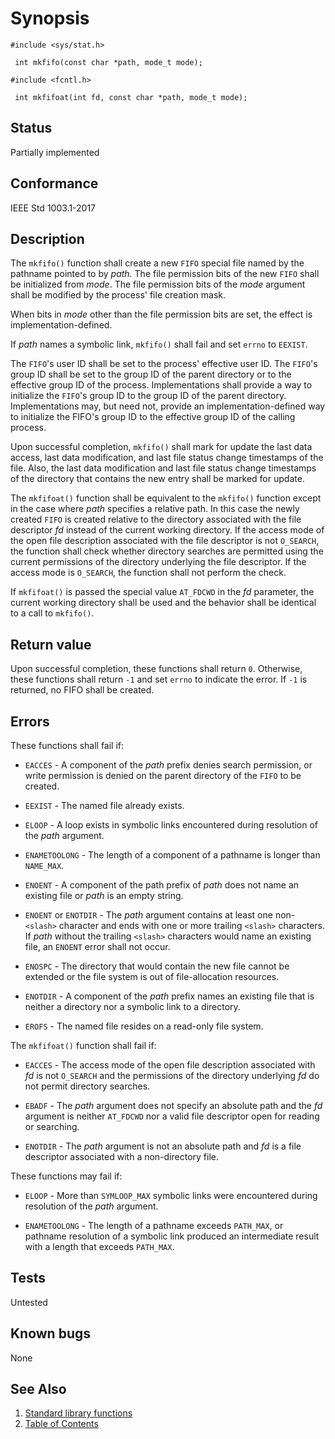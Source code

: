 # Synopsis 
`#include <sys/stat.h>`</br>

` int mkfifo(const char *path, mode_t mode);`</br>

`#include <fcntl.h>`</br>

` int mkfifoat(int fd, const char *path, mode_t mode);`</br>

## Status
Partially implemented
## Conformance
IEEE Std 1003.1-2017
## Description


The `mkfifo()` function shall create a new `FIFO` special file named by the pathname pointed to by _path_. The file
permission bits of the new `FIFO` shall be initialized from _mode_. The file permission bits of the _mode_ argument shall
be modified by the process' file creation mask.

When bits in _mode_ other than the file permission bits are set, the effect is implementation-defined.

If _path_ names a symbolic link, `mkfifo()` shall fail and set `errno` to `EEXIST`.

The `FIFO`'s user ID shall be set to the process' effective user ID. The `FIFO`'s group ID shall be set to the group ID of the
parent directory or to the effective group ID of the process. Implementations shall provide a way to initialize the `FIFO`'s group ID
to the group ID of the parent directory. Implementations may, but need not, provide an implementation-defined way to initialize the
FIFO's group ID to the effective group ID of the calling process.

Upon successful completion, `mkfifo()` shall mark for update the last data access, last data modification, and last file
status change timestamps of the file. Also, the last data modification and last file status change timestamps of the directory that
contains the new entry shall be marked for update.

The `mkfifoat()` function shall be equivalent to the `mkfifo()` function except in the case where _path_
specifies a relative path. In this case the newly created `FIFO` is created relative to the directory associated with the file
descriptor _fd_ instead of the current working directory. If the access mode of the open file description associated with the
file descriptor is not `O_SEARCH`, the function shall check whether directory searches are permitted using the current permissions of
the directory underlying the file descriptor. If the access mode is `O_SEARCH`, the function shall not perform the check.

If `mkfifoat()` is passed the special value `AT_FDCWD` in the _fd_ parameter, the current working directory shall be
used and the behavior shall be identical to a call to `mkfifo()`.


## Return value


Upon successful completion, these functions shall return `0`. Otherwise, these functions shall return `-1` and set `errno` to
indicate the error. If `-1` is returned, no FIFO shall be created.


## Errors


These functions shall fail if:


 * `EACCES` - A component of the _path_ prefix denies search permission, or write permission is denied on the parent directory of the `FIFO` to
be created.

 * `EEXIST` - The named file already exists.

 * `ELOOP` - A loop exists in symbolic links encountered during resolution of the _path_ argument.

 * `ENAMETOOLONG` - The length of a component of a pathname is longer than `NAME_MAX`.

 * `ENOENT` - A component of the path prefix of _path_ does not name an existing file or _path_ is an empty string.

 * `ENOENT` or `ENOTDIR` - The _path_ argument contains at least one non- `<slash>` character and ends with one or more trailing `<slash>`
characters. If _path_ without the trailing `<slash>` characters would name an existing file, an `ENOENT` error shall not
occur.

 * `ENOSPC` - The directory that would contain the new file cannot be extended or the file system is out of file-allocation resources.

 * `ENOTDIR` - A component of the _path_ prefix names an existing file that is neither a directory nor a symbolic link to a directory.

 * `EROFS` - The named file resides on a read-only file system.

The `mkfifoat()` function shall fail if:


 * `EACCES` - The access mode of the open file description associated with _fd_ is not `O_SEARCH` and the permissions of the directory
underlying _fd_ do not permit directory searches.

 * `EBADF` - The _path_ argument does not specify an absolute path and the _fd_ argument is neither `AT_FDCWD` nor a valid file
descriptor open for reading or searching.

 * `ENOTDIR` - The _path_ argument is not an absolute path and _fd_ is a file descriptor associated with a non-directory file.

These functions may fail if:

 * `ELOOP` - More than `SYMLOOP_MAX` symbolic links were encountered during resolution of the _path_ argument.

 * `ENAMETOOLONG` - The length of a pathname exceeds `PATH_MAX`, or pathname resolution of a symbolic link produced an intermediate result with a
length that exceeds `PATH_MAX`.


## Tests

Untested

## Known bugs

None

## See Also 
1. [Standard library functions](../README.md)
2. [Table of Contents](../../../README.md)
